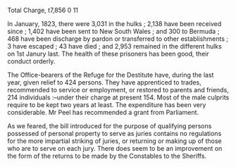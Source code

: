   Total Charge, t7,856 0 11  In January, 1823, there were 3,031 in the hulks ; 2,138 have been received since ; 1,402 have been sent to New South Wales ; and 300 to Bermuda ; 468 have been discharge by pardon or transferred to other establishments ; 3 have escaped ; 43 have died ; and 2,953 remained in the different hulks on 1st Janury last. The health of these prisoners has been good, their conduct orderly.  The Office-bearers of the Refuge for the Destitute have, during the last year, given relief to 424 persons. They have apprenticed to trades, recommended to service or employment, or restored to parents and friends, 214 individuals :–under their charge at present 154. Most of the male culprits require to be kept two years at least. The expenditure has been very considerable. Mr Peel has recommended a grant from Parliament.  As we feared, the bill introduced for the purpose of qualifying persons possessed of personal property to serve as juries contains no regulations for the more impartial striking of juries, or returning or making up of those who are to serve on each jury. There does seem to be an improvement on the form of the returns to be made by the Constables to the Sheriffs.  